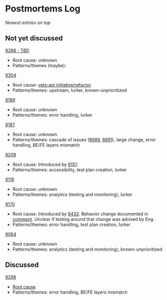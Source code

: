 # Postmortems Log
_Newest entries on top_

## Not yet discussed

[9288 - TBD](https://github.com/department-of-veterans-affairs/va-mobile-app/issues/9288)
- Root cause: unknown
- Patterns/themes (maybe): 

[9304](https://github.com/department-of-veterans-affairs/va-mobile-app/issues/9304)
- Root cause: [vets-api initiative/refactor](https://github.com/department-of-veterans-affairs/vets-api/commit/78ba59e6a4698cb34c018e2c3f68e17c8121e111).
- Patterns/themes: upstream, lurker, known-unprioritized

[9189](https://github.com/department-of-veterans-affairs/va-mobile-app/issues/9189)
- Root cause: unknown
- Patterns/themes: error handling, lurker

[9187](https://github.com/department-of-veterans-affairs/va-mobile-app/issues/9187)
- Root cause: unknown
- Patterns/themes: cascade of issues ([8689](https://github.com/department-of-veterans-affairs/va-mobile-app/issues/8689), [8691](https://github.com/department-of-veterans-affairs/va-mobile-app/issues/8691)), large change, error handling, BE/FE layers mismatch

[9209](https://github.com/department-of-veterans-affairs/va-mobile-app/issues/9209)
- Root cause: Introduced by [6151](https://github.com/department-of-veterans-affairs/va-mobile-app/issues/6151).
- Patterns/themes: accessibility, test plan creation, lurker

[9119](https://github.com/department-of-veterans-affairs/va-mobile-app/issues/9119)
- Root cause: unknown
- Patterns/themes: analytics (testing and monitoring), lurker

[9170](https://github.com/department-of-veterans-affairs/va-mobile-app/issues/9170)
- Root cause: Introduced by [8432](https://github.com/department-of-veterans-affairs/va-mobile-app/issues/8432). Behavior change documented in [comment](https://github.com/department-of-veterans-affairs/va-mobile-app/issues/8432#issuecomment-2084002557). Unclear if testing around that change was advised by Eng.
- Patterns/themes: error handling, test plan creation, lurker

[9064](https://github.com/department-of-veterans-affairs/va-mobile-app/issues/9064)
- Root cause: unknown
- Patterns/themes: analytics (testing and monitoring), known-unprioritized

## Discussed

[9298](https://github.com/department-of-veterans-affairs/va-mobile-app/issues/9298)
- [Root cause](https://github.com/department-of-veterans-affairs/va-mobile-app/issues/9298#issuecomment-2278251983)
- Patterns/themes: error handling, BE/FE layers mismatch
